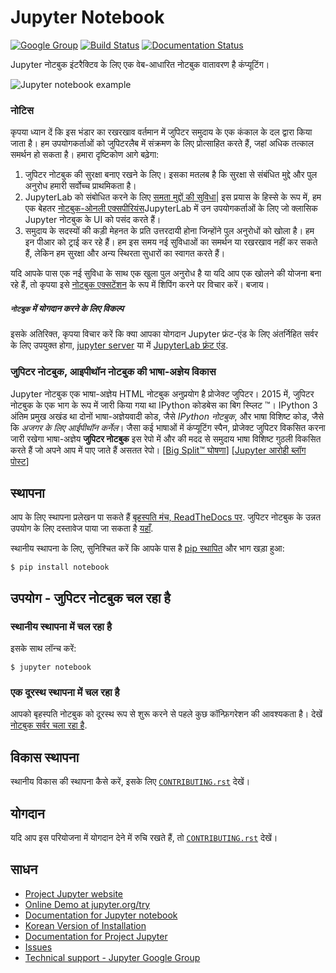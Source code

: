 # Jupyter Notebook

[![Google Group](https://img.shields.io/badge/-Google%20Group-lightgrey.svg)](https://groups.google.com/forum/#!forum/jupyter)
[![Build Status](https://travis-ci.org/jupyter/notebook.svg?branch=master)](https://travis-ci.org/jupyter/notebook)
[![Documentation Status](https://readthedocs.org/projects/jupyter-notebook/badge/?version=latest)](https://jupyter-notebook.readthedocs.io/en/stable/?badge=latest)
                


Jupyter नोटबुक इंटरैक्टिव के लिए एक वेब-आधारित नोटबुक वातावरण है
कंप्यूटिंग।

![Jupyter notebook example](resources/running_code_med.png "Jupyter notebook example")

### नोटिस
कृपया ध्यान दें कि इस भंडार का रखरखाव वर्तमान में जुपिटर समुदाय के एक कंकाल के दल द्वारा किया जाता है। हम उपयोगकर्ताओं को जुपिटरलैब में संक्रमण के लिए प्रोत्साहित करते हैं, जहां अधिक तत्काल समर्थन हो सकता है। हमारा दृष्टिकोण आगे बढ़ेगा:

1. जुपिटर नोटबुक की सुरक्षा बनाए रखने के लिए। इसका मतलब है कि सुरक्षा से संबंधित मुद्दे और पुल अनुरोध हमारी सर्वोच्च प्राथमिकता है।
2. JupyterLab को संबोधित करने के लिए [समता मुद्दों की सुविधा](https://github.com/jupyterlab/jupyterlab/issues?q=is%3Aopen+is%3Aissue+label%3A%22tag%3AFeature+Parity%22)| इस प्रयास के हिस्से के रूप में, हम एक बेहतर [नोटबुक-ओनली एक्सपीरियंस](https://github.com/jupyterlab/jupyterlab/issues/8450)JupyterLab में उन उपयोगकर्ताओं के लिए जो क्लासिक Jupyter नोटबुक के UI को पसंद करते हैं।
3. समुदाय के सदस्यों की कड़ी मेहनत के प्रति उत्तरदायी होना जिन्होंने पुल अनुरोधों को खोला है। हम इन पीआर को ट्राई कर रहे हैं। हम इस समय नई सुविधाओं का समर्थन या रखरखाव नहीं कर सकते हैं, लेकिन हम सुरक्षा और अन्य स्थिरता सुधारों का स्वागत करते हैं।

यदि आपके पास एक नई सुविधा के साथ एक खुला पुल अनुरोध है या यदि आप एक खोलने की योजना बना रहे हैं, तो कृपया इसे [नोटबुक एक्सटेंशन](https://jupyter-notebook.readthedocs.io/en/stable/extending/) के रूप में शिपिंग करने पर विचार करें। बजाय।

##### `नोटबुक` में योगदान करने के लिए विकल्प
इसके अतिरिक्त, कृपया विचार करें कि क्या आपका योगदान Jupyter फ्रंट-एंड के लिए अंतर्निहित सर्वर के लिए उपयुक्त होगा, [jupyter server](https://github.com/jupyter/jupyter_server) या में [JupyterLab फ़्रंट एंड](https://github.com/jupyterlab/jupyterlab).

### जुपिटर नोटबुक, आइपीथॉन नोटबुक की भाषा-अज्ञेय विकास
Jupyter नोटबुक एक भाषा-अज्ञेय HTML नोटबुक अनुप्रयोग है
प्रोजेक्ट जुपिटर। 2015 में, जुपिटर नोटबुक के एक भाग के रूप में जारी किया गया था
IPython कोडबेस का बिग स्प्लिट ™। IPython 3 अंतिम प्रमुख अखंड था
दोनों भाषा-अज्ञेयवादी कोड, जैसे *IPython नोटबुक*,
और भाषा विशिष्ट कोड, जैसे कि *अजगर के लिए आईपीथॉन कर्नेल*। जैसा
कई भाषाओं में कंप्यूटिंग स्पैन, प्रोजेक्ट जुपिटर विकसित करना जारी रखेगा
भाषा-अज्ञेय **जुपिटर नोटबुक** इस रेपो में और की मदद से
समुदाय भाषा विशिष्ट गुठली विकसित करते हैं जो अपने आप में पाए जाते हैं
असतत रेपो।
[[Big Split™ घोषणा](https://blog.jupyter.org/the-big-split-9d7b88a031a7)]
[[Jupyter आरोही ब्लॉग पोस्ट](https://blog.jupyter.org/jupyter-ascending-1bf5b362d97e)]

## स्थापना
आप के लिए स्थापना प्रलेखन पा सकते हैं
[बृहस्पति मंच, ReadTheDocs पर](https://jupyter.readthedocs.io/en/latest/install.html).
जुपिटर नोटबुक के उन्नत उपयोग के लिए दस्तावेज पाया जा सकता है
[यहाँ](https://jupyter-notebook.readthedocs.io/en/stable/).

स्थानीय स्थापना के लिए, सुनिश्चित करें कि आपके पास है
[pip स्थापित](https://pip.readthedocs.io/en/stable/installing/) और भाग खड़ा हुआ:

    $ pip install notebook

## उपयोग - जुपिटर नोटबुक चल रहा है

### स्थानीय स्थापना में चल रहा है

इसके साथ लॉन्च करें:

    $ jupyter notebook

### एक दूरस्थ स्थापना में चल रहा है

आपको बृहस्पति नोटबुक को दूरस्थ रूप से शुरू करने से पहले कुछ कॉन्फ़िगरेशन की आवश्यकता है। देखें [नोटबुक सर्वर चला रहा है](https://jupyter-server.readthedocs.io/en/latest/operators/public-server.html).

## विकास स्थापना

स्थानीय विकास की स्थापना कैसे करें, इसके लिए [`CONTRIBUTING.rst`](CONTRIBUTING.rst) देखें।

## योगदान

यदि आप इस परियोजना में योगदान देने में रुचि रखते हैं, तो [`CONTRIBUTING.rst`](CONTRIBUTING.rst) देखें।

## साधन
- [Project Jupyter website](https://jupyter.org)
- [Online Demo at jupyter.org/try](https://jupyter.org/try)
- [Documentation for Jupyter notebook](https://jupyter-notebook.readthedocs.io/en/stable/)
- [Korean Version of Installation](https://github.com/ChungJooHo/Jupyter_Kor_doc/)
- [Documentation for Project Jupyter](https://jupyter.readthedocs.io/en/latest/index.html )
- [Issues](https://github.com/jupyter/notebook/issues)
- [Technical support - Jupyter Google Group](https://groups.google.com/forum/#!forum/jupyter) 
